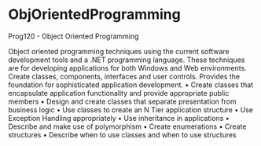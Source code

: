 # ObjOrientedProgramming
Prog120 - Object Oriented Programming

Object oriented programming techniques using the current software development tools and a .NET programming language. 
These techniques are for developing applications for both Windows and Web environments. Create classes, components, 
interfaces and user controls. Provides the foundation for sophisticated application development. 
• Create classes that encapsulate application functionality and provide appropriate public members
•	Design and create classes that separate presentation from business logic
•	Use classes to create an N Tier application structure
•	Use Exception Handling appropriately
•	Use inheritance in applications
•	Describe and make use of polymorphism
•	Create enumerations
•	Create structures
•	Describe when to use classes and when to use structures
